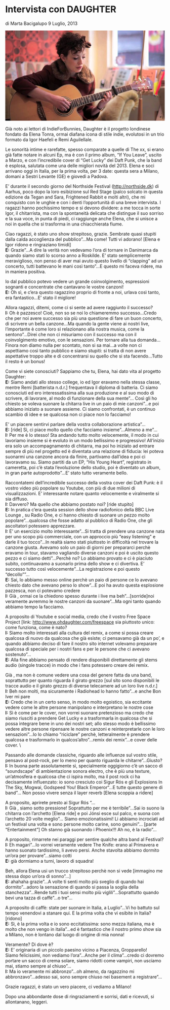 # Intervista con DAUGHTER

di Marta Bacigalupo 	9 Luglio, 2013 

<img src="/Text/Resources/elena-tonra-youtube.jpg">

Già  noto ai lettori di IndieForBunnies, Daughter è il progetto londinese fondato da Elena Tonra, ormai diafana icona di stile indie, evolutosi in un trio formato da Igor Haefeli e Remi Aguilellale.

Le sonorità  intime e rarefatte, spesso comparate a quelle di The xx, si erano già  fatte notare in alcuni Ep, ma è con il primo album, “If You Leave”, uscito a Marzo, e con l’incredibile cover di “Get Lucky” dei Daft Punk, che la band è esplosa, salutata come una delle migliori novità  del 2013.
Elena e soci arrivano oggi in Italia, per la prima volta, per 3 date: questa sera a Milano, domani a Sestri Levante (GE) e giovedì a Padova.

E’ durante il secondo giorno del Northside Festival (http://northside.dk) di Aarhus, poco dopo la loro esibizione sul Red Stage (palco solcato in questa edizione da Tegan and Sara, Frightened Rabbit e molti altri), che mi conquisto con le unghie e con i denti l’opportunità  di una breve intervista. I ragazzi hanno pochissimo tempo e si devono dividere: a me tocca in sorte Igor, il chitarrista, ma con la spontaneità  delicata che distingue il suo sorriso e la sua voce, in punta di piedi, ci raggiunge anche Elena, che si unisce a noi in quella che si trasforma in una chiacchierata fiume.

Ciao ragazzi, è stato uno show strepitoso, grazie. Sembrate quasi stupiti dalla calda accoglienza del pubblico”…Ma come! Tutti vi adorano!
[Elena e Igor ridono e ringraziano timidi] \
**E:** Grazie”…A dire la verità  non vedevamo l’ora di tornare in Danimarca da quando siamo stati lo scorso anno a Roskilde. E’ stato semplicemente meraviglioso, non penso di aver mai avuto questo livello di “clapping” ad un concerto, tutti battevano le mani così tanto”…E questo mi faceva ridere, ma in maniera positiva.

Io dal pubblico potevo vedere un grande coinvolgimento, espressioni sognanti e concentrate che cantavano le vostre canzoni! \
**E:** Oh sì, e c’era questo ragazzino proprio di fronte a noi, urlava così tanto, era fantastico…E’ stato il migliore!

Allora ragazzi, ditemi, come ci si sente ad avere raggiunto il successo? \
**I:** Oh è pazzesco! Cioè, non so se noi lo chiameremmo successo…Credo che per noi avere successo sia più una questione di fare un buon concerto, di scrivere un bella canzone…Ma quando la gente viene ai nostri live, l’importante è come loro si relazionano alla nostra musica, come la sentono”…Direi che non ci misuriamo con il successo ma con il coinvolgimento emotivo, con le sensazioni.
Per tornare alla tua domanda…Finora non diamo nulla per scontato, non si sa mai…a volte non ci aspettiamo così tanto pubblico e siamo stupiti: si tratta di non avere aspettative troppo alte e di concentrarsi su quello che si sta facendo…Tutto il resto è un bonus!

Come vi siete conosciuti? Sappiamo che tu, Elena, hai dato vita al progetto Daughter: \
**E:** Siamo andati allo stesso college, io ed Igor eravamo nella stessa classe, mentre Remi [batterista n.d.r.] frequentava il diploma di batteria. Ci siamo conosciuti ed ero interessatissima alla sua produzione e al suo modo di scrivere, di lavorare, al modo di funzionare della sua mente”… Così gli ho chiesto se voleva suonare la chitarra live in un paio di mie canzoni”…e poi abbiamo iniziato a suonare assieme. Ci siamo confrontati, è un continuo scambio di idee e se qualcosa non ci piace non lo facciamo!

E’ un piacere sentirvi parlare della vostra collaborazione artistica”… \
**E:** [ride] Sì, ci piace molto quello che facciamo insieme”…Almeno a me”… \
**I:** Per me è lo stesso! Sta andando tutto molto velocemente, il modo in cui lavoriamo insieme si è evoluto in un modo bellissimo e progressivo! All’inizio era solo un accompagnamento di chitarra, ma poi ho iniziato ad entrare sempre di più nel progetto ed è diventata una relazione di fiducia: lei poteva suonarmi una canzone ancora da finire, partivamo dall’idea e poi ci lavoravamo su. Siamo partiti da un EP, “His Young Heart”, registrato in cameretta, poi c’è stata l’evoluzione dello studio, poi è diventato un album, in gran parte autoprodotto”…E’ stato tutto veramente bello.

Raccontatemi dell’incredibile successo della vostra cover dei Daft Punk: è il vostro video più popolare su Youtube, con più di due milioni di visualizzazioni. E’ interessante notare quanto velocemente e viralmente si sia diffuso. \
**I:** Davvero? Ma quello che abbiamo postato noi? [ride stupito] \
**E:** In pratica c’era questa session dello show radiofonico della BBC Live Lounge , su Radio One, e ci hanno chiesto di suonare un pezzo molto popolare”…qualcosa che fosse adatto al pubblico di Radio One, che gli ascoltatori potessero apprezzare. \
**I:** E’ un esercizio molto interessante”…Si tratta di prendere una canzone nata per uno scopo più commerciale, con un approccio più “easy listening” e darle il tuo tocco”…In realtà  siamo stati piuttosto in difficoltà  nel trovare la canzone giusta. Avevamo solo un paio di giorni per prepararci perchè eravamo in tour, stavamo vagliando diverse canzoni e poi è uscito questo pezzo e ci siamo detti”…Perchè no? Lo abbiamo provato e ci è piaciuto subito, continuavamo a suonarlo prima dello show e ci divertiva. E’ successo tutto così velocemente”…La registrazione e poi questo “decollo””… \
**E:** Sai, lo abbiamo messo online perchè un paio di persone ce lo avevano chiesto dato che avevano perso lo show”…E poi ha avuto questa esplosione pazzesca, non ci potevamo credere \
**I:** Già , ormai ce la chiedono spesso durante i live ma beh”…[sorride]noi veramente avremmo le nostre canzoni da suonare”…Ma ogni tanto quando abbiamo tempo la facciamo.

A proposito di Youtube e social media, credo che il vostro Free Space Project [link: http://www.ohdaughter.com/freespace sia piuttosto unico: come funziona, come è nato? \
**I:** Siamo molto interessati alla cultura del remix, a come si possa creare qualcosa di nuovo da qualcosa che già  esiste; ci pensavamo già  da un po’, e quando abbiamo deciso di fare il nostro sito internet volevamo preparare qualcosa di speciale per i nostri fans e per le persone che ci avevano sostenuto”… \
**E:** Alla fine abbiamo pensato di rendere disponibili direttamente gli stems audio (singole tracce) in modo che i fans potessero creare dei remix.

Già , ma non è comune vedere una cosa del genere fatta da una band, soprattutto per quanto riguarda il girato grezzo [sul sito sono disponibili le tracce audio e il girato grezzo di diverse telecamere ad un loro live n.d.r.] \
**I:** Beh non molti, ma sicuramente i Radiohead lo hanno fatto”…e anche Bon Iver mi pare \
**E:** Credo che in un certo senso, in modo molto egoistico, sia eccitante vedere come le altre persone manipolano e interpretano le nostre cose \
**I:** Sì è come per le cover, non vorrei suonare pretenzioso ma credo che siamo riusciti a prendere Get Lucky e a trasformarla in qualcosa che si possa integrare bene in uno dei nostri set; allo    stesso modo è bellissimo vedere altre persone ripensare le nostre canzoni e reinterpretarle con le loro sensazioni”…Io lo chiamo “riciclare” perchè, letteralmente è prendere qualcosa e trasformarlo in qualcos’altro”…remix dei remix”…e cover delle cover. \

Passando alle domande classiche, riguardo alle influenze sul vostro stile, pensavo al post-rock, per lo meno per quanto riguarda le chitarre”…Giusto? \
**I:** In buona parte assolutamente sì, specialmente oggigiorno c’è un sacco di “soundscape” di ambientazione sonora electro, che è più una texture, un’atmosfera e qualcosa che ci ispira molto, ma il post rock ci ha decisamente influenzato: io sono cresciuto coi Sigur Rós e gli Explosions In The Sky, Mogwai, Godspeed You! Black Emperor“…E tutte questo genere di band”… Non posso vivere senza il layer reverb [Elena scoppia a ridere]

A proposito, aprirete presto ai Sigur Rós “… \
**I:** Già , siamo sotto pressione! Soprattutto per me è terribile”…Sai io suono la chitarra con l’archetto [Elena ride] e poi Jónsi esce sul palco, e suona con l’archetto 20 volte meglio”…
Siamo emozionatissimi! Li abbiamo incrociati ad un festival una volta e sono persone molto carine, sono genuini”… [parte “Entertainment”] Oh stanno già  suonando i Phoenix!!! Ah no, è la radio”…

A proposito, rimarrete nei paraggi per sentire qualche altra band al Festival? \
**I:** Eh magari”…Io vorrei veramente vedere The Knife: erano al Primavera e hanno suonato tardissimo, li avevo persi. Anche stavolta abbiamo dormito un’ora per provare”…siamo cotti \
**E:** già  dormiamo a turni, lavoro di squadra!

Beh, allora Elena usi un trucco strepitoso perchè non si vede [immagino me stessa dopo un’ora di sonno”…] \
**E:** ahahaha grazie”…A volte ti senti molto più sveglio di quando hai dormito”…adoro la sensazione di quando si passa la soglia della stanchezza”…Rende tutti i tuoi sensi molto più viglili”…Soprattutto quando bevi una tazza di caffè”…o tre”…

A proposito di caffè: state per suonare in Italia, a Luglio”…Vi ho battuto sul tempo venendovi a stanare qui. E la prima volta che vi esibite in Italia? \
[ridono] \
**E:** Sì, è la prima volta e io sono eccitatissima: sono mezza italiana, ma è molto che non vengo in italia”…ed è fantastico che il nostro primo show sia a Milano, non è lontano dal luogo di origine di mia nonna!

Veramente? Di dove è? \
**E:** E’ originaria di un piccolo paesino vicino a Piacenza, Gropparello! \
Siamo felicissimi, non vediamo l’ora”…Anche per il clima”…credo ci dovremo portare un sacco di crema solare, siamo ridotti come vampiri, non usciamo mai, stiamo sempre al chiuso”… \
**I:** Ma io veramente mi abbronzo”…oh almeno, da ragazzino mi abbronzavo”…adesso sai, sono sempre chiuso nei basement a registrare”… 

Grazie ragazzi, è stato un vero piacere, ci vediamo a Milano!

Dopo una abbondante dose di ringraziamenti e sorrisi, dati e ricevuti, si allontanano, leggeri. 
